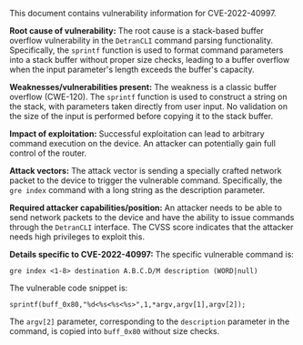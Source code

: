 This document contains vulnerability information for CVE-2022-40997.

**Root cause of vulnerability:**
The root cause is a stack-based buffer overflow vulnerability in the `DetranCLI` command parsing functionality. Specifically, the `sprintf` function is used to format command parameters into a stack buffer without proper size checks, leading to a buffer overflow when the input parameter's length exceeds the buffer's capacity.

**Weaknesses/vulnerabilities present:**
The weakness is a classic buffer overflow (CWE-120). The `sprintf` function is used to construct a string on the stack, with parameters taken directly from user input. No validation on the size of the input is performed before copying it to the stack buffer.

**Impact of exploitation:**
Successful exploitation can lead to arbitrary command execution on the device. An attacker can potentially gain full control of the router.

**Attack vectors:**
The attack vector is sending a specially crafted network packet to the device to trigger the vulnerable command. Specifically, the `gre index` command with a long string as the description parameter.

**Required attacker capabilities/position:**
An attacker needs to be able to send network packets to the device and have the ability to issue commands through the `DetranCLI` interface. The CVSS score indicates that the attacker needs high privileges to exploit this.

**Details specific to CVE-2022-40997:**
The specific vulnerable command is:

```
gre index <1-8> destination A.B.C.D/M description (WORD|null)
```
The vulnerable code snippet is:
```
sprintf(buff_0x80,"%d<%s<%s<%s>",1,*argv,argv[1],argv[2]);
```
The `argv[2]` parameter, corresponding to the `description` parameter in the command, is copied into `buff_0x80` without size checks.